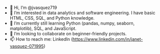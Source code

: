 - 👋 Hi, I’m @jvasquez719
- 👀 I’m interested in data analytics and software engineering. I have basic HTML, CSS, SQL, and Python knowledge.
- 🌱 I’m currently still learning Python (pandas, numpy, seaborn, matplotlib), SQL, and JavaScript. 
- 💞️ I’m looking to collaborate on beginner-friendly projects.
- 📫 How to reach me: LinkedIn (https://www.linkedin.com/in/janet-vasquez-071995)
<!---
jvasquez719/jvasquez719 is a ✨ special ✨ repository because its `README.md` (this file) appears on your GitHub profile.
You can click the Preview link to take a look at your changes.
--->
